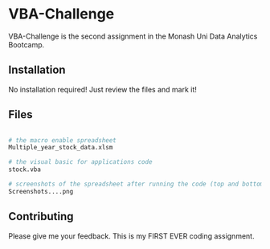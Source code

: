 # VBA-Challenge

VBA-Challenge is the second assignment in the Monash Uni Data Analytics Bootcamp.

## Installation

No installation required! Just review the files and mark it!

## Files

```python

# the macro enable spreadsheet
Multiple_year_stock_data.xlsm

# the visual basic for applications code
stock.vba

# screenshots of the spreadsheet after running the code (top and bottom of each tab ony)
Screenshots....png
```

## Contributing

Please give me your feedback. This is my FIRST EVER coding assignment.

